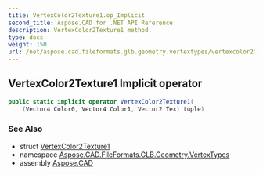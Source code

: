 ```yaml
---
title: VertexColor2Texture1.op_Implicit
second_title: Aspose.CAD for .NET API Reference
description: VertexColor2Texture1 method. 
type: docs
weight: 150
url: /net/aspose.cad.fileformats.glb.geometry.vertextypes/vertexcolor2texture1/op_implicit/
---
```

## VertexColor2Texture1 Implicit operator

```csharp
public static implicit operator VertexColor2Texture1(
    (Vector4 Color0, Vector4 Color1, Vector2 Tex) tuple)
```

### See Also

* struct [VertexColor2Texture1](../)
* namespace [Aspose.CAD.FileFormats.GLB.Geometry.VertexTypes](../../vertexcolor2texture1/)
* assembly [Aspose.CAD](../../../)


